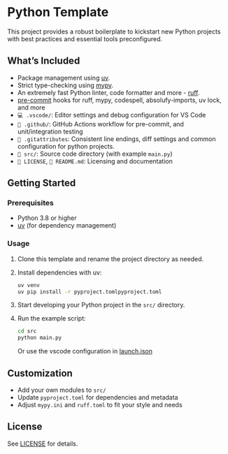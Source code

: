 # Python Template

This project provides a robust boilerplate to kickstart new Python projects with best practices and essential tools preconfigured.

## What’s Included

- Package management using [uv](https://docs.astral.sh/uv/).
- Strict type-checking using [mypy](https://www.mypy-lang.org/).
- An extremely fast Python linter, code formatter and more - [ruff](https://docs.astral.sh/ruff/rules/).
- [pre-commit](https://pre-commit.com/) hooks for ruff, mypy, codespell, absolufy-imports, uv lock, and more
- `💻 .vscode/`: Editor settings and debug configuration for VS Code
- `🤖 .github/`: GitHub Actions workflow for pre-commit, and unit/integration testing
- `🔗 .gitattributes`: Consistent line endings, diff settings and common configuration for python projects.
- `📁 src/`: Source code directory (with example `main.py`)
- `📄 LICENSE`, `📖 README.md`: Licensing and documentation

## Getting Started

### Prerequisites

- Python 3.8 or higher
- [uv](https://github.com/astral-sh/uv) (for dependency management)

### Usage

1. Clone this template and rename the project directory as needed.
2. Install dependencies with uv:

   ```sh
   uv venv
   uv pip install -r pyproject.tomlpyproject.toml
   ```

3. Start developing your Python project in the `src/` directory.

4. Run the example script:

   ```sh
   cd src
   python main.py
   ```

   Or use the vscode configuration in [launch.json](.vscode/launch.json)

## Customization

- Add your own modules to `src/`
- Update `pyproject.toml` for dependencies and metadata
- Adjust `mypy.ini` and `ruff.toml` to fit your style and needs

## License

See [LICENSE](LICENSE) for details.
